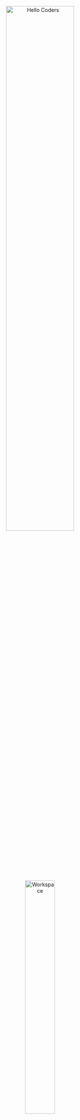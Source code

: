 <div align="center">

<img src="https://raw.githubusercontent.com/SP-XD/SP-XD/main/images/hellocoders_rounded.gif" alt="Hello Coders" width="60%"/> <br>
<img src="https://raw.githubusercontent.com/SP-XD/SP-XD/main/images/dev-working_rounded.gif" alt="Workspace" width="40%"/><br> 

# 👋 Hi there, I'm Noureldean  

🚀 A student and beginner programmer, currently learning **C++**  
🎯 My goal is to grow my skills in **programming & software development**  
🐧 I enjoy exploring **Linux Fedora** and learning developer tools  

---

### 📌 About Me
- 🌱 Currently learning **C++** as my first programming language.  
- 💻 Interested in **Back-End development** and system programming.  
- 🐧 Linux enthusiast who loves exploring new tools and distros.  
- 🎬 In my free time, I enjoy movies & music.  

---

### 🛠️ Tools & Tech I Use
![C++](https://img.shields.io/badge/C%2B%2B-00599C?style=flat&logo=c%2B%2B&logoColor=white)
![Linux](https://img.shields.io/badge/Linux-FCC624?style=flat&logo=linux&logoColor=black)
![Vscode](https://img.shields.io/badge/Visual_Studio_Code-0078D4?style=flat&logo=visual%20studio%20code&logoColor=white)
![Git](https://img.shields.io/badge/GIT-E44C30?style=flat&logo=git&logoColor=white)
![Markdown](https://img.shields.io/badge/Markdown-000000?style=flat&logo=markdown&logoColor=white)

---

### 📊 GitHub Stats
<a href="https://github.com/noureldean">
  <img src="https://github-readme-stats.vercel.app/api?username=noureldean&show_icons=true&theme=tokyonight" width="48%"/>
  <img src="https://github-readme-stats.vercel.app/api/top-langs/?username=noureldean&layout=compact&theme=tokyonight" width="48%"/>
</a>

---

### 📫 Connect with Me
[![Telegram](https://img.shields.io/badge/Telegram-%230077B5.svg?&style=flat&logo=telegram&logoColor=white)](https://t.me/yourusername)

</div>
